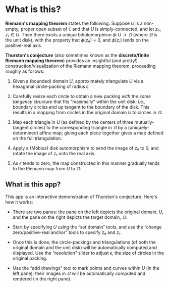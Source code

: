 # What is this?

**Riemann's mapping theorem** states the following. Suppose $U$ is a non-empty, proper open subset of $ℂ$ and that $U$ is simply-connected, and let $z₀,z₁∈U$. Then there exists a unique biholomorphism $ϕ\colon U→𝔻$ (where $𝔻$ is the unit disk), with the property that $ϕ(z₀)=0$, and $ϕ(z₁)$ lands on the positive-real axis.

**Thurston's conjecture** (also sometimes known as the **discrete/finite Riemann mapping theorem**) provides an insightful (and pretty!) construction/visualization of the Riemann mapping theorem, proceeding roughly as follows:

1. Given a (bounded) domain $U$, approximately triangulate $U$ via a hexagonal circle-packing of radius $ϵ$.

2. Carefully resize each circle to obtain a new packing _with the same tangency structure_ that fits “maximally” within the unit disk; i.e., boundary circles end up tangent to the boundary of the disk. This results in a mapping from circles in the original domain $U$ to circles in $𝔻$.

3. Map each triangle in $U$ (as defined by the centers of three mutually-tangent circles) to the corresponding triangle in $𝔻$ by a (uniquely-determined) affine map; gluing each piece together gives a map defined on the full triangulation.

4. Apply a (Möbius) disk automorphism to send the image of $z₀$ to $0$, and rotate the image of $z₁$ onto the real axis.

5. As $ϵ$ tends to zero, the map constructed in this manner gradually tends to the Riemann map from $U$ to $𝔻$.

## What is this app?

This app is an interactive demonstration of Thurston's conjecture. Here's how it works:

- There are two panes: the pane on the left depicts the original domain, $U$, and the pane on the right depicts the target domain, $𝔻$.

- Start by specifying $U$ using the “set domain” tools, and use the “change zero/positive-real anchor” tools to specify $z₀$ and $z₁$.

- Once this is done, the circle-packings and triangulations (of both the original domain and the unit disk) will be automatically computed and displayed. Use the “resolution” slider to adjust $ϵ$, the size of circles in the original packing.

- Use the “add drawings” tool to mark points and curves within $U$ (in the left pane); their images in $𝔻$ will be automatically computed and rendered (in the right pane).

<!--

# cool explorations

## “Koebe” map

## sharp angles

## schwarz christoffel?

-->

